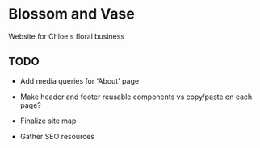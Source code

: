 # Blossom and Vase

Website for Chloe's floral business

## TODO

* Add media queries for 'About' page

* Make header and footer reusable components vs copy/paste on each page?

* Finalize site map

* Gather SEO resources

